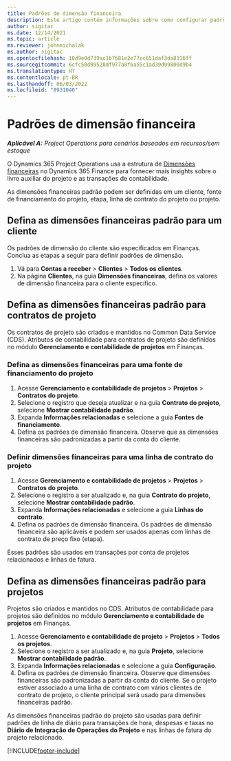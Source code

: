 ```yaml
---
title: Padrões de dimensão financeira
description: Este artigo contém informações sobre como configurar padrões de dimensão financeira.
author: sigitac
ms.date: 12/14/2021
ms.topic: article
ms.reviewer: johnmichalak
ms.author: sigitac
ms.openlocfilehash: 10d9e0d739ac1b7681e2e77ec651daf3da8316ff
ms.sourcegitcommit: 6cfc50d89528df977a8f6a55c1ad39d99800d9b4
ms.translationtype: HT
ms.contentlocale: pt-BR
ms.lasthandoff: 06/03/2022
ms.locfileid: "8931040"
---
```

# <a name="financial-dimension-defaults"></a>Padrões de dimensão financeira

_**Aplicável A:** Project Operations para cenários baseados em recursos/sem estoque_



O Dynamics 365 Project Operations usa a estrutura de [Dimensões financeiras](/dynamics365/finance/general-ledger/financial-dimensions) no Dynamics 365 Finance para fornecer mais insights sobre o livro auxiliar do projeto e as transações de contabilidade.

As dimensões financeiras padrão podem ser definidas em um cliente, fonte de financiamento do projeto, etapa, linha de contrato do projeto ou projeto.

## <a name="define-default-financial-dimensions-for-a-customer"></a>Defina as dimensões financeiras padrão para um cliente

Os padrões de dimensão do cliente são especificados em Finanças. Conclua as etapas a seguir para definir padrões de dimensão.

1. Vá para **Contas a receber** > **Clientes** > **Todos os clientes**.
2. Na página **Clientes**, na guia **Dimensões financeiras**, defina os valores de dimensão financeira para o cliente específico.

## <a name="define-default-financial-dimensions-for-project-contracts"></a>Defina as dimensões financeiras padrão para contratos de projeto

Os contratos de projeto são criados e mantidos no Common Data Service (CDS). Atributos de contabilidade para contratos de projeto são definidos no módulo **Gerenciamento e contabilidade de projetos** em Finanças.

### <a name="set-financial-dimensions-for-a-project-funding-source"></a>Defina as dimensões financeiras para uma fonte de financiamento do projeto

1. Acesse **Gerenciamento e contabilidade de projetos** > **Projetos** > **Contratos do projeto**.
2. Selecione o registro que deseja atualizar e na guia **Contrato do projeto**, selecione **Mostrar contabilidade padrão**.
3. Expanda **Informações relacionadas** e selecione a guia **Fontes de financiamento**.
4. Defina os padrões de dimensão financeira. Observe que as dimensões financeiras são padronizadas a partir da conta do cliente.

### <a name="set-financial-dimensions-for-a-project-contract-line"></a>Definir dimensões financeiras para uma linha de contrato do projeto

1. Acesse **Gerenciamento e contabilidade de projetos** > **Projetos** > **Contratos do projeto**.
2. Selecione o registro a ser atualizado e, na guia **Contrato do projeto**, selecione **Mostrar contabilidade padrão**.
3. Expanda **Informações relacionadas** e selecione a guia **Linhas do contrato**.
4. Defina os padrões de dimensão financeira. Os padrões de dimensão financeira são aplicáveis e podem ser usados apenas com linhas de contrato de preço fixo (etapa).

Esses padrões são usados em transações por conta de projetos relacionados e linhas de fatura.

## <a name="define-default-financial-dimensions-for-projects"></a>Defina as dimensões financeiras padrão para projetos

Projetos são criados e mantidos no CDS. Atributos de contabilidade para projetos são definidos no módulo **Gerenciamento e contabilidade de projetos** em Finanças.

1. Acesse **Gerenciamento e contabilidade de projeto** > **Projetos** > **Todos os projetos**.
2. Selecione o registro a ser atualizado e, na guia **Projeto**, selecione **Mostrar contabilidade padrão**.
3. Expanda **Informações relacionadas** e selecione a guia **Configuração**.
4. Defina os padrões de dimensão financeira. Observe que dimensões financeiras são padronizadas a partir da conta do cliente. Se o projeto estiver associado a uma linha de contrato com vários clientes de contrato de projeto, o cliente principal será usado para dimensões financeiras padrão.

As dimensões financeiras padrão do projeto são usadas para definir padrões de linha de diário para transações de hora, despesas e taxas no **Diário de Integração de Operações do Projeto** e nas linhas de fatura do projeto relacionado.

[!INCLUDE[footer-include](../includes/footer-banner.md)]
